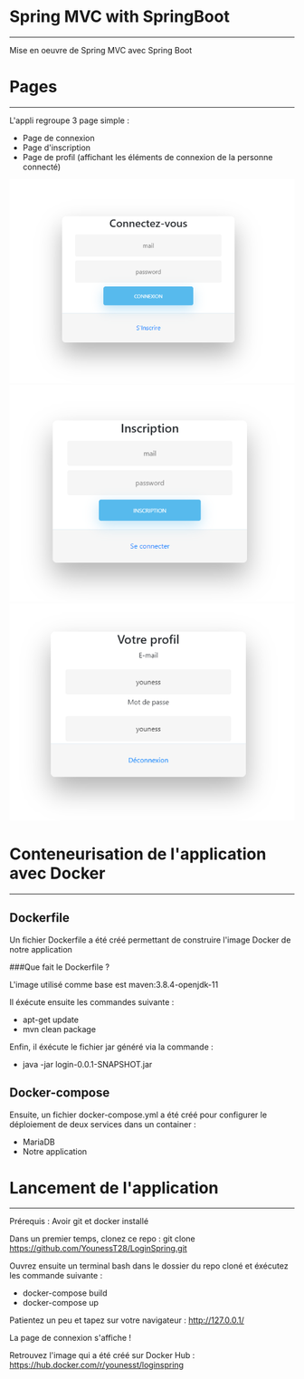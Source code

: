 # Spring MVC with SpringBoot
_____________________________________
Mise en oeuvre de Spring MVC avec Spring Boot

# Pages
_________________________________

L'appli regroupe 3 page simple :
- Page de connexion
- Page d'inscription
- Page de profil (affichant les éléments de connexion de la personne connecté)

![img](images/connexion.png)
![img](images/inscription.png)
![img](images/profil.png)

# Conteneurisation de l'application avec Docker
_________________________________

## Dockerfile

Un fichier Dockerfile a été créé permettant de construire l'image Docker de notre application

###Que fait le Dockerfile ? 

L'image utilisé comme base est maven:3.8.4-openjdk-11

Il éxécute ensuite les commandes suivante : 
- apt-get update
- mvn clean package

Enfin, il éxécute le fichier jar généré via la commande : 
- java -jar login-0.0.1-SNAPSHOT.jar

## Docker-compose

Ensuite, un fichier docker-compose.yml a été créé pour configurer le déploiement de deux services dans un container : 
- MariaDB
- Notre application

# Lancement de l'application
_________________________________

Prérequis : Avoir git et docker installé 

Dans un premier temps, clonez ce repo : git clone https://github.com/YounessT28/LoginSpring.git

Ouvrez ensuite un terminal bash dans le dossier du repo cloné et éxécutez les commande suivante : 
- docker-compose build
- docker-compose up

Patientez un peu et tapez sur votre navigateur : http://127.0.0.1/

La page de connexion s'affiche !

Retrouvez l'image qui a été créé sur Docker Hub : https://hub.docker.com/r/younesst/loginspring

